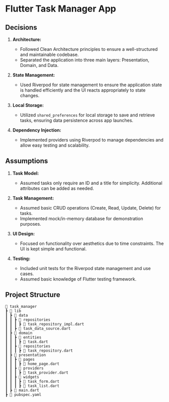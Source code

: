 # Flutter Task Manager App

## Decisions

1. **Architecture:**
    - Followed Clean Architecture principles to ensure a well-structured and maintainable codebase.
    - Separated the application into three main layers: Presentation, Domain, and Data.

2. **State Management:**
    - Used Riverpod for state management to ensure the application state is handled efficiently and the UI reacts appropriately to state changes.

3. **Local Storage:**
    - Utilized `shared_preferences` for local storage to save and retrieve tasks, ensuring data persistence across app launches.

4. **Dependency Injection:**
    - Implemented providers using Riverpod to manage dependencies and allow easy testing and scalability.

## Assumptions

1. **Task Model:**
    - Assumed tasks only require an ID and a title for simplicity. Additional attributes can be added as needed.

2. **Task Management:**
    - Assumed basic CRUD operations (Create, Read, Update, Delete) for tasks.
    - Implemented mock/in-memory database for demonstration purposes.

3. **UI Design:**
    - Focused on functionality over aesthetics due to time constraints. The UI is kept simple and functional.

4. **Testing:**
    - Included unit tests for the Riverpod state management and use cases.
    - Assumed basic knowledge of Flutter testing framework.

## Project Structure

```plaintext
📁 task_manager
┣ 📁 lib
┃ ┣ 📁 data
┃ ┃ ┣ 📁 repositories
┃ ┃ ┃ ┣ 📄 task_repository_impl.dart
┃ ┃ ┣ 📄 task_data_source.dart
┃ ┣ 📁 domain
┃ ┃ ┣ 📁 entities
┃ ┃ ┃ ┣ 📄 task.dart
┃ ┃ ┣ 📁 repositories
┃ ┃ ┃ ┣ 📄 task_repository.dart
┃ ┣ 📁 presentation
┃ ┃ ┣ 📁 pages
┃ ┃ ┃ ┣ 📄 home_page.dart
┃ ┃ ┣ 📁 providers
┃ ┃ ┃ ┣ 📄 task_provider.dart
┃ ┃ ┣ 📁 widgets
┃ ┃ ┃ ┣ 📄 task_form.dart
┃ ┃ ┃ ┣ 📄 task_list.dart
┃ ┣ 📄 main.dart
┣ 📄 pubspec.yaml
